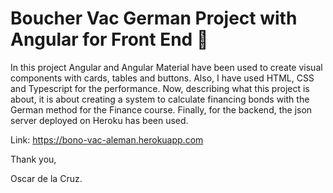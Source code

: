 # Boucher Vac German Project with Angular for Front End 🚀

In this project Angular and Angular Material have been used to create visual components with cards, tables and buttons.
Also, I have used HTML, CSS and Typescript for the performance.
Now, describing what this project is about, it is about creating a system to calculate financing bonds with the German method for the Finance course.
Finally, for the backend, the json server deployed on Heroku has been used.

Link:  https://bono-vac-aleman.herokuapp.com


Thank you,

Oscar de la Cruz.
